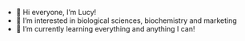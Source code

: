 - 👋 Hi everyone, I’m Lucy!
- 👀 I’m interested in biological sciences, biochemistry and marketing
- 🌱 I’m currently learning everything and anything I can!


<!---
lucyscott99/lucyscott99 is a ✨ special ✨ repository because its `README.md` (this file) appears on your GitHub profile.
You can click the Preview link to take a look at your changes.
--->
